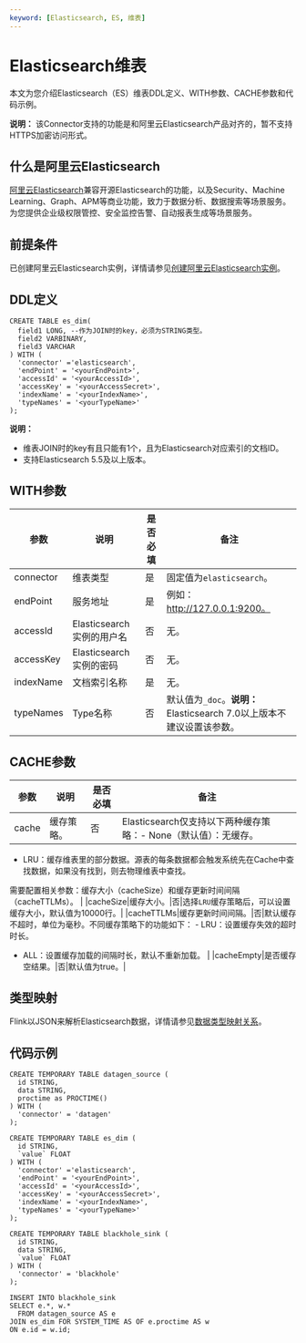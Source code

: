 ```yaml
---
keyword: [Elasticsearch, ES, 维表]
---
```


# Elasticsearch维表

本文为您介绍Elasticsearch（ES）维表DDL定义、WITH参数、CACHE参数和代码示例。

**说明：** 该Connector支持的功能是和阿里云Elasticsearch产品对齐的，暂不支持HTTPS加密访问形式。

## 什么是阿里云Elasticsearch

[阿里云Elasticsearch](/cn.zh-CN/产品简介/什么是阿里云Elasticsearch.md)兼容开源Elasticsearch的功能，以及Security、Machine Learning、Graph、APM等商业功能，致力于数据分析、数据搜索等场景服务。为您提供企业级权限管控、安全监控告警、自动报表生成等场景服务。

## 前提条件

已创建阿里云Elasticsearch实例，详情请参见[创建阿里云Elasticsearch实例](/cn.zh-CN/Elasticsearch/实例管理/创建阿里云Elasticsearch实例.md)。

## DDL定义

```
CREATE TABLE es_dim(
  field1 LONG, --作为JOIN时的key，必须为STRING类型。
  field2 VARBINARY, 
  field3 VARCHAR
) WITH (
  'connector' ='elasticsearch',
  'endPoint' = '<yourEndPoint>',
  'accessId' = '<yourAccessId>',
  'accessKey' = '<yourAccessSecret>',
  'indexName' = '<yourIndexName>',
  'typeNames' = '<yourTypeName>'
);
```

**说明：**

-   维表JOIN时的key有且只能有1个，且为Elasticsearch对应索引的文档ID。
-   支持Elasticsearch 5.5及以上版本。

## WITH参数

|参数|说明|是否必填|备注|
|--|--|----|--|
|connector|维表类型|是|固定值为`elasticsearch`。|
|endPoint|服务地址|是|例如：http://127.0.0.1:9200。|
|accessId|Elasticsearch实例的用户名|否|无。|
|accessKey|Elasticsearch实例的密码|否|无。|
|indexName|文档索引名称|是|无。|
|typeNames|Type名称|否|默认值为`_doc`。**说明：** Elasticsearch 7.0以上版本不建议设置该参数。 |

## CACHE参数

|参数|说明|是否必填|备注|
|--|--|----|--|
|cache|缓存策略。|否|Elasticsearch仅支持以下两种缓存策略：-   None（默认值）：无缓存。
-   LRU：缓存维表里的部分数据。源表的每条数据都会触发系统先在Cache中查找数据，如果没有找到，则去物理维表中查找。

需要配置相关参数：缓存大小（cacheSize）和缓存更新时间间隔（cacheTTLMs）。 |
|cacheSize|缓存大小。|否|选择`LRU`缓存策略后，可以设置缓存大小，默认值为10000行。|
|cacheTTLMs|缓存更新时间间隔。|否|默认缓存不超时，单位为毫秒。不同缓存策略下的功能如下： -   LRU：设置缓存失效的超时时长。
-   ALL：设置缓存加载的间隔时长，默认不重新加载。 |
|cacheEmpty|是否缓存空结果。|否|默认值为true。|

## 类型映射

Flink以JSON来解析Elasticsearch数据，详情请参见[数据类型映射关系](https://ci.apache.org/projects/flink/flink-docs-master/zh/dev/table/connectors/formats/json.html)。

## 代码示例

```
CREATE TEMPORARY TABLE datagen_source (
  id STRING, 
  data STRING,
  proctime as PROCTIME()
) WITH (
  'connector' = 'datagen' 
);

CREATE TEMPORARY TABLE es_dim (
  id STRING,
  `value` FLOAT
) WITH (
  'connector' ='elasticsearch',
  'endPoint' = '<yourEndPoint>',
  'accessId' = '<yourAccessId>',
  'accessKey' = '<yourAccessSecret>',
  'indexName' = '<yourIndexName>',
  'typeNames' = '<yourTypeName>'
);

CREATE TEMPORARY TABLE blackhole_sink (
  id STRING,
  data STRING,
  `value` FLOAT
) WITH (
  'connector' = 'blackhole' 
);

INSERT INTO blackhole_sink
SELECT e.*, w.*
  FROM datagen_source AS e
JOIN es_dim FOR SYSTEM_TIME AS OF e.proctime AS w
ON e.id = w.id;
```

